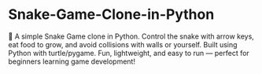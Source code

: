 # Snake-Game-Clone-in-Python
🐍 A simple Snake Game clone in Python. Control the snake with arrow keys, eat food to grow, and avoid collisions with walls or yourself. Built using Python with turtle/pygame. Fun, lightweight, and easy to run — perfect for beginners learning game development!
